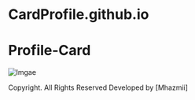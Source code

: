 # CardProfile.github.io
# Profile-Card
![Imgae](https://user-images.githubusercontent.com/102599316/167629924-897fa73e-8c1d-40e0-aec7-69b548fa5f97.png)
  

 Copyright. All Rights Reserved
              Developed by [Mhazmii]

